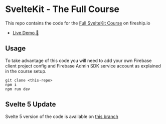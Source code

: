 # SvelteKit - The Full Course

This repo contains the code for the [Full SvelteKit Course](https://fireship.io/courses/sveltekit) on fireship.io

- [Live Demo 🥋](https://kung.foo)

## Usage

To take advantage of this code you will need to add your own Firebase client project config and Firebase Admin SDK service account as explained in the course setup. 

```
git clone <this-repo>
npm i
npm run dev
```

## Svelte 5 Update

Svelte 5 version of the code is available on [this branch](https://github.com/fireship-io/fkit-course/tree/svelte5)